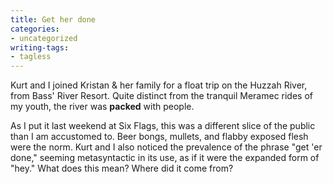 ```yaml
---
title: Get her done
categories:
- uncategorized
writing-tags:
- tagless
---
```


Kurt and I joined Kristan & her family for a float trip on the Huzzah River, from Bass' River Resort.  Quite distinct from the tranquil Meramec rides of my youth, the river was **packed** with people.

As I put it last weekend at Six Flags, this was a different slice of the public than I am accustomed to.  Beer bongs, mullets, and flabby exposed flesh were the norm.  Kurt and I also noticed the prevalence of the phrase "get 'er done," seeming metasyntactic in its use, as if it were the expanded form of "hey."  What does this mean?  Where did it come from?
